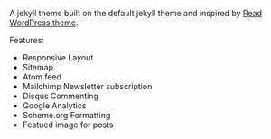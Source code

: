 A jekyll theme built on the default jekyll theme and inspired by [Read WordPress theme](http://themes.pixelwars.org/read-wp/).

Features:

* Responsive Layout
* Sitemap
* Atom feed
* Mailchimp Newsletter subscription
* Disqus Commenting
* Google Analytics
* Scheme.org Formatting
* Featued image for posts
